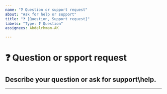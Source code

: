 ```yaml
---
name: "❓ Question or support request"
about: "Ask for help or support"
title: "❓ [Question, Support request]"
labels: "Type: ❓ Question"
assignees: Abdelrhman-AK

---
```


# **❓ Question or spport request**

## **Describe your question or ask for support\help.**

---
